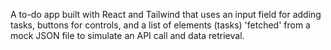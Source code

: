 A to-do app built with React and Tailwind that uses an input field for adding tasks, 
buttons for controls, and a list of elements (tasks) 'fetched' from a mock JSON file
to simulate an API call and data retrieval.
